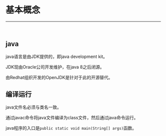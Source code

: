 # 基本概念

---

​                                                                                                                                

## java

java语言是由JDK提供的，即java development kit。

JDK现由Oracle公司开发维护，在java 8之后闭源。

由Redhat组织开发的OpenJDK是针对于此的开源替代。



## 编译运行

java文件名必须与类名一致。

通过javac命令将java文件编译为class文件，然后通过java命令运行。

java程序的入口是`public static void main(String[] args)`函数。












